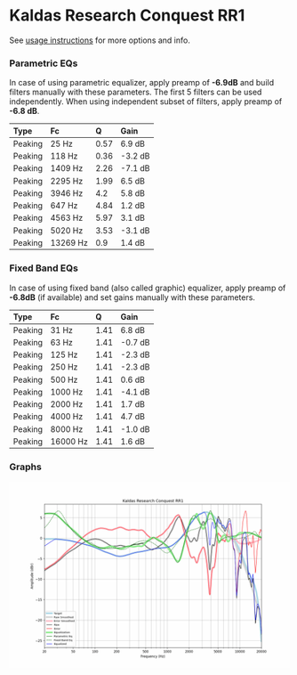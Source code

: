 # Kaldas Research Conquest RR1
See [usage instructions](https://github.com/jaakkopasanen/AutoEq#usage) for more options and info.

### Parametric EQs
In case of using parametric equalizer, apply preamp of **-6.9dB** and build filters manually
with these parameters. The first 5 filters can be used independently.
When using independent subset of filters, apply preamp of **-6.8 dB**.

| Type    | Fc       |    Q | Gain    |
|:--------|:---------|:-----|:--------|
| Peaking | 25 Hz    | 0.57 | 6.9 dB  |
| Peaking | 118 Hz   | 0.36 | -3.2 dB |
| Peaking | 1409 Hz  | 2.26 | -7.1 dB |
| Peaking | 2295 Hz  | 1.99 | 6.5 dB  |
| Peaking | 3946 Hz  | 4.2  | 5.8 dB  |
| Peaking | 647 Hz   | 4.84 | 1.2 dB  |
| Peaking | 4563 Hz  | 5.97 | 3.1 dB  |
| Peaking | 5020 Hz  | 3.53 | -3.1 dB |
| Peaking | 13269 Hz | 0.9  | 1.4 dB  |

### Fixed Band EQs
In case of using fixed band (also called graphic) equalizer, apply preamp of **-6.8dB**
(if available) and set gains manually with these parameters.

| Type    | Fc       |    Q | Gain    |
|:--------|:---------|:-----|:--------|
| Peaking | 31 Hz    | 1.41 | 6.8 dB  |
| Peaking | 63 Hz    | 1.41 | -0.7 dB |
| Peaking | 125 Hz   | 1.41 | -2.3 dB |
| Peaking | 250 Hz   | 1.41 | -2.3 dB |
| Peaking | 500 Hz   | 1.41 | 0.6 dB  |
| Peaking | 1000 Hz  | 1.41 | -4.1 dB |
| Peaking | 2000 Hz  | 1.41 | 1.7 dB  |
| Peaking | 4000 Hz  | 1.41 | 4.7 dB  |
| Peaking | 8000 Hz  | 1.41 | -1.0 dB |
| Peaking | 16000 Hz | 1.41 | 1.6 dB  |

### Graphs
![](./Kaldas%20Research%20Conquest%20RR1.png)